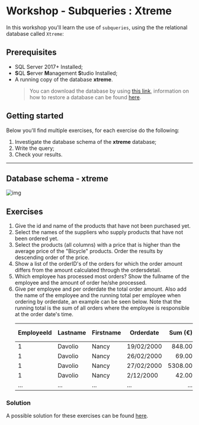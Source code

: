 # Workshop - Subqueries : Xtreme
In this workshop you'll learn the use of `subqueries`, using the the relational database called `Xtreme`:

## Prerequisites
- SQL Server 2017+ Installed;
- **S**QL **S**erver **M**anagement **S**tudio Installed;
- A running copy of the database **xtreme**.
    > You can download the database by using [this link](https://github.com/HOGENT-Databases/DB2-Workshops/raw/master/databases/xtreme.bak), information on how to restore a database can be found [here](https://docs.microsoft.com/en-us/sql/relational-databases/backup-restore/restore-a-database-backup-using-ssms?view=sql-server-ver15).

## Getting started
Below you'll find multiple exercises, for each exercise do the following:
1. Investigate the database schema of the **xtreme** database;
2. Write the query;
3. Check your results.

---

## Database schema - xtreme
![img](/workshops/shared/images/diagrams/diagram-xtreme.png)

## Exercises
1. Give the id and name of the products that have not been purchased yet. 
2. Select the names of the suppliers who supply products that have not been ordered yet. 
3. Select the products (all columns) with a price that is higher than the average price of the "Bicycle" products. Order the results by descending order of the price. 
4. Show a list of the orderID's of the orders for which the order amount differs from the amount calculated through the ordersdetail. 
5. Which employee has processed most orders? Show the fullname of the employee and the amount of order he/she processed.
6. Give per employee and per orderdate the total order amount. Also add the name of the employee and the running total per employee when ordering by orderdate, an example can be seen below. Note that the running total is the sum of all orders where the employee is responsible at the order date's time.
    <table>
        <thead>
            <tr>
                <th>EmployeeId</th>
                <th>Lastname</th>
                <th>Firstname</th>
                <th>Orderdate</th>
                <th align="right">Sum (€)</th>
                <th align="right">Running (€)</th>
            </tr>
        </thead>
        <tbody>
            <tr>
                <td>1</td>
                <td>Davolio</td>
                <td>Nancy</td>
                <td>19/02/2000</td>
                <td align="right">848.00</td>
                <td align="right">848.00</td>
            </tr>
            <tr>
                <td>1</td>
                <td>Davolio</td>
                <td>Nancy</td>
                <td>26/02/2000</td>
                <td align="right">69.00</td>
                <td align="right">916.00</td>
            </tr>
                <tr>
                <td>1</td>
                <td>Davolio</td>
                <td>Nancy</td>
                <td>27/02/2000</td>
                <td align="right">5308.00</td>
                <td align="right">6224.00</td>
            </tr>
            </tr>
                <tr>
                <td>1</td>
                <td>Davolio</td>
                <td>Nancy</td>
                <td>2/12/2000</td>
                <td align="right">42.00</td>
                <td align="right">6266.00</td>
            </tr>
            </tr>
                <tr>
                <td>...</td>
                <td>...</td>
                <td>...</td>
                <td>...</td>
                <td align="right">...</td>
                <td align="right">...</td>
            </tr>
        </tbody>
    </table>

### Solution
A possible solution for these exercises can be found [here](solutions/subqueries-xtreme.md).
